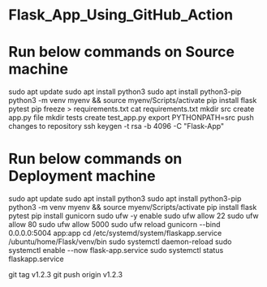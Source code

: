 # Flask_App_Using_GitHub_Action

# Run below commands on Source machine
 sudo apt update
 sudo apt install python3
 sudo apt install python3-pip
 python3 -m venv myenv && source myenv/Scripts/activate
 pip install flask pytest
 pip freeze > requirements.txt
 cat requirements.txt
 mkdir src
 create app.py file
 mkdir tests
 create test_app.py
 export PYTHONPATH=src
 push changes to repository
 ssh keygen -t rsa -b 4096 -C "Flask-App"
 # Run below commands on Deployment machine 
 sudo apt update
 sudo apt install python3
 sudo apt install python3-pip
 python3 -m venv myenv && source myenv/Scripts/activate
 pip install flask pytest
 pip install gunicorn
 sudo ufw -y enable
 sudo ufw allow 22
 sudo ufw allow 80
 sudo ufw allow 5000
 sudo ufw reload
 gunicorn --bind 0.0.0.0:5004 app:app
 cd /etc/systemd/system/flaskapp.service
 /ubuntu/home/Flask/venv/bin
 sudo systemctl daemon-reload
 sudo systemctl enable --now flask-app.service
 sudo systemctl status flaskapp.service

 git tag v1.2.3
 git push origin v1.2.3



